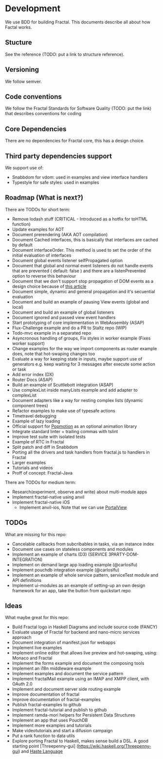 # Development

We use BDD for building Fractal. This documents describe all about how Factal works.

## Stucture

See the reference (TODO: put a link to structure reference).

## Versioning

We follow semver.

## Code conventions

We follow the Fractal Standards for Software Quality (TODO: put the link) that describes conventions for coding

## Core Dependencies

There are no dependencies for Fractal core, this has a design choice.

## Third party dependencies support

We support use of:

- Snabbdom for vdom: used in examples and view interface handlers
- Typestyle for safe styles: used in examples

## Roadmap (What is next?)

There are TODOs for short term:

- Remove lodash stuff (CRITICAL - Introduced as a hotfix for toHTML function)
- Update examples for AOT
- Document prerendering (AKA AOT compilation)
- Document Cached interfaces, this is basically that interfaces are cached by default
- Document interfaceOrder. This method is used to set the order of the initial evaluation of interfaces
- Document global events listener selfPropagated option
- Document that global and normal event listeners do not handle events that are prevented ( default: false ) and there are a listenPrevented option to reverse this behaviour
- Document that we don't support stop propagation of DOM events as a design choice because of [this article](https://css-tricks.com/dangers-stopping-event-propagation/)
- Document simple, dynamic and general propagation and it's secuential evaluation
- Document and build an example of pausing View events (global and local)
- Document and build an example of global listeners
- Document ignored and passed view event handlers
- Start prototyping of core implementation in WebAssembly (ASAP)
- Flux-Challenge example and do a PR to Staltz repo (WIP)
- Todo-mvc example in a separated repo
- Asyncronous handling of groups, Fix styles in worker example (Fixes worker support)
- Change examples for the way we import components as router example does, note that hot-swaping changes too
- Evaluate a way for keeping state in inputs, maybe support use of generators e.g. keep waiting for 3 messages after execute some action or task
- Add error index (DX)
- Router Docs (ASAP)
- Build an example of Scuttlebott integration (ASAP)
- Use complexList inside manyLists example and add adapter to complexList
- Document adapters like a way for nesting complex lists (dynamic component trees)
- Refactor examples to make use of typesafe actions
- Timetravel debugging
- Example of lazy loading
- Official support for [Popmotion](https://github.com/Popmotion/popmotion) as an optional animation library
- Integrate standard linter + trailing commas with tslint
- Improve test suite with isolated tests
- Example of RTC in Fractal
- Split patch and diff in Snabbdom
- Porting all the drivers and task handlers from fractal.js to handlers in Fractal
- Larger examples
- Tutorials and videos
- Proff of concept: Fractal-Java

There are TODOs for medium term:

- Research(experiment, observe and write) about multi-module apps
- Implement fractal-native using anvil
- Implement fractal-native iOS
  - Implement anvil-ios, Note that we can use [PortalView](https://github.com/guidomb/PortalView)

## TODOs

What are missing for this repo:

- Cancelable callbacks from subcribables in tasks, via an instance index
- Document use cases on stateless components and modules
- Implement an example of charts (D3) (SERVICE 3PARTY-DOM-INTEGRATION)
- Implement on demand large app loading example (@carloslfu)
- Implement pouchdb integration example (@carloslfu)
- Implement an example of whole service pattern, serviceTest module and API definitions
- Implement ui-modules as an example of setting-up an own design framework for an app, take the button from quickstart repo

## Ideas

What maybe great for this repo:

- Build Fractal logo in Haskell Diagrams and include source code (FANCY)
- Evaluate usage of Fractal for backend and nano-micro services approach
- Document integration of manifest.json for webapps
- Implement live examples
- Implement online editor that allows live preview and hot-swaping, using: Monaco and Fractal
- Implement the forms example and document the composing tools
- Implement an i18n middleware example
- Implement examples and document the service pattern
- Implement fractalMail example using an IMAP and XMPP client, with OAuth 2.0
- Implement and document server side routing example
- Improve documentation of fractal
- Improve documentation of fractal-examples
- Publish fractal-examples to github
- Implement fractal-tutorial and publish to github
- Implement ramda-mori helpers for Persistent Data Structures
- Implement an app that uses PouchDB
- Implement more examples and tutorials
- Make videotutorials and start a difusion campaign
- Put a rank function to data utils
- Explore porting Fractal to Haskell, makes sense build a DSL. A good starting point [Threepenny-gui] (https://wiki.haskell.org/Threepenny-gui) and [Haste Language](http://haste-lang.org/)
